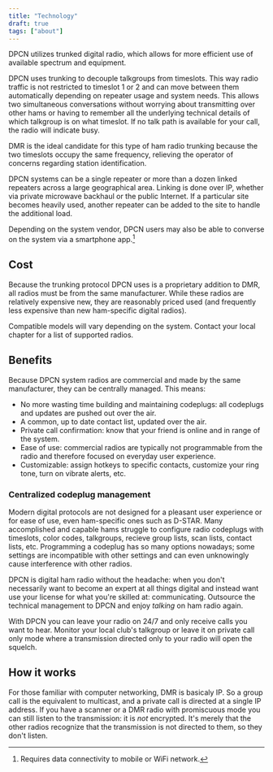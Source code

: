 ```yaml
---
title: "Technology"
draft: true
tags: ["about"]
---
```


DPCN utilizes trunked digital radio, which allows for more efficient use of available spectrum and equipment.

<!--more-->

DPCN uses trunking to decouple talkgroups from timeslots. This way radio traffic is not restricted to timeslot 1 or 2 and can move between them automatically depending on repeater usage and system needs. This allows two simultaneous conversations without worrying about transmitting over other hams or having to remember all the underlying technical details of which talkgroup is on what timeslot. If no talk path is available for your call, the radio will indicate busy.

DMR is the ideal candidate for this type of ham radio trunking because the two timeslots occupy the same frequency, relieving the operator of concerns regarding station identification.

DPCN systems can be a single repeater or more than a dozen linked repeaters across a large geographical area. Linking is done over IP, whether via private microwave backhaul or the public Internet. If a particular site becomes heavily used, another repeater can be added to the site to handle the additional load.

Depending on the system vendor, DPCN users may also be able to converse on the system via a smartphone app.[^1]

[^1]: Requires data connectivity to mobile or WiFi network.

## Cost

Because the trunking protocol DPCN uses is a proprietary addition to DMR, all radios must be from the same manufacturer. While these radios are relatively expensive new, they are reasonably priced used (and frequently less expensive than new ham-specific digital radios).

Compatible models will vary depending on the system. Contact your local chapter for a list of supported radios.

## Benefits

Because DPCN system radios are commercial and made by the same manufacturer, they can be centrally managed. This means:

* No more wasting time building and maintaining codeplugs: all codeplugs and updates are pushed out over the air.
* A common, up to date contact list, updated over the air.
* Private call confirmation: know that your friend is online and in range of the system.
* Ease of use: commercial radios are typically not programmable from the radio and therefore focused on everyday user experience.
* Customizable: assign hotkeys to specific contacts, customize your ring tone, turn on vibrate alerts, etc.

### Centralized codeplug management

Modern digital protocols are not designed for a pleasant user experience or for ease of use, even ham-specific ones such as D-STAR. Many accomplished and capable hams struggle to configure radio codeplugs with timeslots, color codes, talkgroups, recieve group lists, scan lists, contact lists, etc. Programming a codeplug has so many options nowadays; some settings are incompatible with other settings and can even unknowingly cause interference with other radios.

DPCN is digital ham radio without the headache: when you don't necessarily want to become an expert at all things digital and instead want use your license for what you're skilled at: communicating. Outsource the technical management to DPCN and enjoy *talking* on ham radio again.

With DPCN you can leave your radio on 24/7 and only receive calls you want to hear. Monitor your local club's talkgroup or leave it on private call only mode where a transmission directed only to your radio will open the squelch.

## How it works

For those familiar with computer networking, DMR is basicaly IP. So a group call is the equivalent to multicast, and a private call is directed at a single IP address. If you have a scanner or a DMR radio with promiscuous mode you can still listen to the transmission: it is *not* encrypted. It's merely that the other radios recognize that the transmission is not directed to them, so they don't listen. 

<!--# Solving a problem or filling a niche?-->

<!--Radios being centrally managed means greater reliability, more up to date, and no worries with codeplugs.-->
